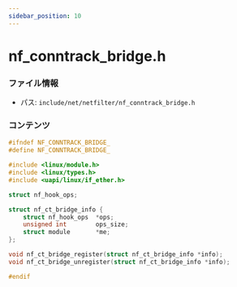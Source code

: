 ```yaml
---
sidebar_position: 10
---
```

# nf_conntrack_bridge.h

### ファイル情報

- パス: `include/net/netfilter/nf_conntrack_bridge.h`

### コンテンツ

```h
#ifndef NF_CONNTRACK_BRIDGE_
#define NF_CONNTRACK_BRIDGE_

#include <linux/module.h>
#include <linux/types.h>
#include <uapi/linux/if_ether.h>

struct nf_hook_ops;

struct nf_ct_bridge_info {
	struct nf_hook_ops	*ops;
	unsigned int		ops_size;
	struct module		*me;
};

void nf_ct_bridge_register(struct nf_ct_bridge_info *info);
void nf_ct_bridge_unregister(struct nf_ct_bridge_info *info);

#endif

```
